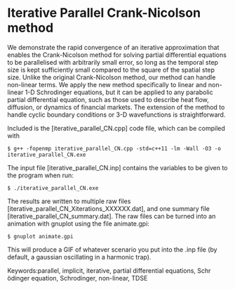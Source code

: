 # Iterative Parallel Crank-Nicolson method

We demonstrate the rapid convergence of an iterative approximation that enables the Crank-Nicolson method for solving partial differential equations to be parallelised with arbitrarily small error, so long as the temporal step size is kept sufficiently small compared to the square of the spatial step size. Unlike the original Crank-Nicolson method, our method can handle non-linear terms. We apply the new method specifically to linear and non-linear 1-D Schrodinger equations, but it can be applied to any parabolic partial differential equation, such as those used to describe heat flow, diffusion, or dynamics of financial markets. The extension of the method to handle cyclic boundary conditions or 3-D wavefunctions is straightforward.

Included is the [iterative_parallel_CN.cpp] code file, which can be compiled with 

    $ g++ -fopenmp iterative_parallel_CN.cpp -std=c++11 -lm -Wall -O3 -o iterative_parallel_CN.exe
    
The input file [iterative_parallel_CN.inp] contains the variables to be given to the program when run:

    $ ./iterative_parallel_CN.exe
    
The results are written to multiple raw files [iterative_parallel_CN_Xiterations_XXXXXX.dat], and one summary file [iterative_parallel_CN_summary.dat]. The raw files can be turned into an animation with gnuplot using the file animate.gpi:

    $ gnuplot animate.gpi
    
This will produce a GIF of whatever scenario you put into the .inp file (by default, a gaussian oscillating in a harmonic trap).


Keywords:parallel, implicit, iterative, partial differential equations, Schr ̈odinger equation, Schrodinger, non-linear, TDSE

